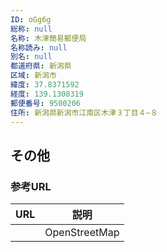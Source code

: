 ```yaml
---
ID: oGg6g
総称: null
名称: 木津簡易郵便局
名称読み: null
別名: null
都道府県: 新潟県
区域: 新潟市
緯度: 37.8371592
経度: 139.1308319
郵便番号: 9500206
住所: 新潟県新潟市江南区木津３丁目４−８
---
```


## その他

### 参考URL

| URL | 説明          |
| --- | ------------- |
|     | OpenStreetMap |
